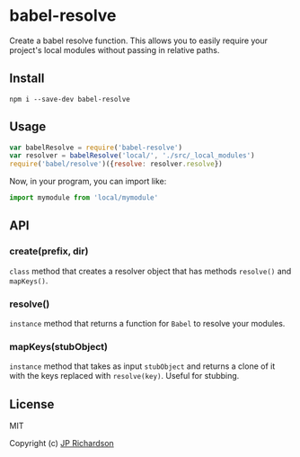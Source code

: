 babel-resolve
=============

Create a babel resolve function. This allows you to easily require your project's
local modules without passing in relative paths.


Install
-------

    npm i --save-dev babel-resolve


Usage
-----

```js
var babelResolve = require('babel-resolve')
var resolver = babelResolve('local/', './src/_local_modules')
require('babel/resolve')({resolve: resolver.resolve})
```

Now, in your program, you can import like:

```js
import mymodule from 'local/mymodule'
```

API
---

### create(prefix, dir)

`class` method that creates a resolver object that has methods `resolve()` and `mapKeys()`.

### resolve()

`instance` method that returns a function for `Babel` to resolve your modules.

### mapKeys(stubObject)

`instance` method that takes as input `stubObject` and returns a clone of it
with the keys replaced with `resolve(key)`. Useful for stubbing.


License
-------
MIT

Copyright (c) [JP Richardson](https://github.com/jprichardson)

